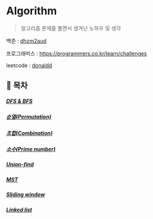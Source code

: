 # Algorithm

> 알고리즘 문제를 풀면서 생겨난 노하우 및 생각

백준 : [dhzm2aud](https://www.acmicpc.net/user/dhzm2aud)

프로그래머스 : https://programmers.co.kr/learn/challenges

leetcode : [donaldd](https://leetcode.com/Donaldd/)

## 🔖 목차

##### [DFS & BFS](algorithm_note/dfs_and_bfs.md)

##### [순열(Permutation)](algorithm_note/permutation.md)

##### [조합(Combination)](algorithm_note/combination.md)

##### [소수(Prime number)](algorithm_note/prime_number.md)

##### [Union-find](algorithm_note/union_find.md)

##### [MST](algorithm_note/mst.md)

##### [Sliding window](algorithm_note/sliding_window.md)

##### [Linked list](algorithm_note/linked_list.md)